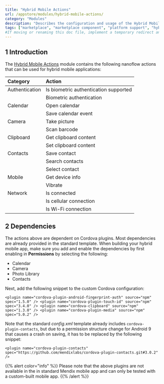```yaml
---
title: "Hybrid Mobile Actions"
url: /appstore/modules/hybrid-mobile-actions/
category: "Modules"
description: "Describes the configuration and usage of the Hybrid Mobile Actions module, which is available in the Mendix Marketplace."
tags: ["marketplace", "marketplace component", "platform support", "hybrid mobile", "hybrid mobile actions",  "mobile"]
#If moving or renaming this doc file, implement a temporary redirect and let the respective team know they should update the URL in the product. See Mapping to Products for more details.
---
```


## 1 Introduction

The [Hybrid Mobile Actions](https://marketplace.mendix.com/link/component/112063/) module contains the following nanoflow actions that can be used for hybrid mobile applications:

| Category            | Action                                |
| :------------------ | :------------------------------------ |
| Authentication      | Is biometric authentication supported |
|                     | Biometric authentication              |
| Calendar            | Open calendar                         |
|                     | Save calendar event                   |
| Camera              | Take picture                          |
|                     | Scan barcode                          |
| Clipboard           | Get clipboard content                 |
|                     | Set clipboard content                 |
| Contacts            | Save contact                          |
|                     | Search contacts                       |
|                     | Select contact                        |
| Mobile              | Get device info                       |
|                     | Vibrate                               |
| Network             | Is connected                          |
|                     | Is cellular connection                |
|                     | Is Wi-Fi connection                   |

## 2 Dependencies

The actions above are dependent on Cordova plugins. Most dependencies are already provided in the standard template. When building your hybrid mobile app, make sure you add and enable the dependencies by first enabling in **Permissions** by selecting the following:

* Calendar
* Camera
* Photo Library
* Contacts

Next, add the following snippet to the custom Cordova configuration:

```
<plugin name="cordova-plugin-android-fingerprint-auth" source="npm" spec="1.5.0" /> <plugin name="cordova-plugin-touch-id" source="npm" spec="3.4.0" /> <plugin name="cordova-clipboard" source="npm" spec="1.3.0" /> <plugin name="cordova-plugin-media" source="npm" spec="5.0.2" />
```

Note that the standard *config.xml* template already includes `cordova-plugin-contacts`, but due to a permission structure change for Android 9 that causes a crash on saving, it has to be replaced by the following snippet:

```
<plugin name="cordova-plugin-contacts" spec="https://github.com/mendixlabs/cordova-plugin-contacts.git#3.0.2" />
```

{{% alert color="info" %}}
Please note that the above plugins are not available in the in standard Mendix mobile app and can only be tested with a custom-built mobile app.
{{% /alert %}}

